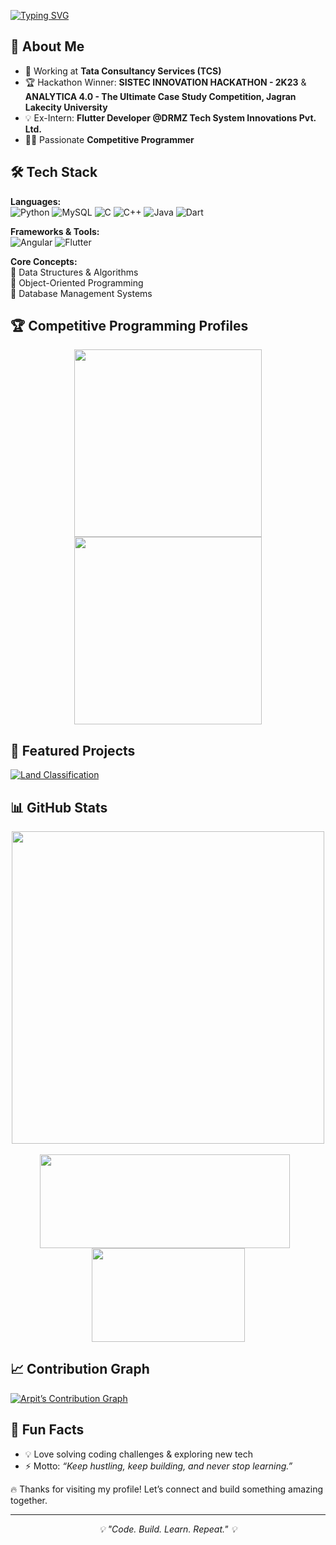 [![Typing SVG](https://readme-typing-svg.herokuapp.com?font=Fira+Code&pause=500&color=C71585&width=435&lines=👋+Hey,+I’m+Arpit+Patel;I'm+a+Competitive+Programmer;Loves+Tech+Stuff)](https://git.io/typing-svg)

<!--
## 🏅 GitHub Trophies
![trophy](https://github-profile-trophy.vercel.app/?username=ArpitPatel21&theme=radical&no-frame=true&no-bg=true&margin-w=15)

![GitHub Followers](https://img.shields.io/github/followers/ArpitPatel21?label=Followers&style=social)  
![GitHub Stars](https://img.shields.io/github/stars/ArpitPatel21?affiliations=OWNER%2CCOLLABORATOR&style=social)  

[![Portfolio](https://img.shields.io/badge/Portfolio-000?logo=vercel&logoColor=white)](#)  
[![Email](https://img.shields.io/badge/Email-D14836?logo=gmail&logoColor=white)](#)  
![Profile Views](https://komarev.com/ghpvc/?username=ArpitPatel21&label=Profile%20Views&color=0e75b6&style=flat)  
[![LinkedIn](https://img.shields.io/badge/LinkedIn-blue?logo=linkedin&logoColor=white)](#)  
-->

## 💼 About Me  
- 🚀 Working at **Tata Consultancy Services (TCS)**  
- 🏆 Hackathon Winner: **SISTEC INNOVATION HACKATHON - 2K23** & **ANALYTICA 4.0 - The Ultimate Case Study Competition, Jagran Lakecity University**  
- 💡 Ex-Intern: **Flutter Developer @DRMZ Tech System Innovations Pvt. Ltd.**  
- 👨‍💻 Passionate **Competitive Programmer**  


## 🛠️ Tech Stack  

**Languages:**  
![Python](https://img.shields.io/badge/Python-C71585?logo=python&logoColor=white) 
![MySQL](https://img.shields.io/badge/MySQL-C71585?logo=mysql&logoColor=white) 
![C](https://img.shields.io/badge/C-C71585?logo=c&logoColor=white) 
![C++](https://img.shields.io/badge/C++-C71585?logo=cplusplus&logoColor=white) 
![Java](https://img.shields.io/badge/Java-C71585?logo=java&logoColor=white)
![Dart](https://img.shields.io/badge/Dart-C71585?logo=dart&logoColor=white)


**Frameworks & Tools:**  
![Angular](https://img.shields.io/badge/Angular-C71585?logo=angular&logoColor=white) 
![Flutter](https://img.shields.io/badge/Flutter-C71585?logo=flutter&logoColor=white)


**Core Concepts:**  
📌 Data Structures & Algorithms  
📌 Object-Oriented Programming  
📌 Database Management Systems  


## 🏆 Competitive Programming Profiles
<div align="center">
  <a href="https://leetcode.com/Arpit_Patel_07/">
    <img src="https://leetcard.jacoblin.cool/Arpit_Patel_07?theme=dark&font=Source%20Code%20Pro&ext=activity" height="300" />
  </a>
  <a href="https://codeforces.com/profile/ArpitPatel07">
    <img src="https://codeforces-readme-stats.vercel.app/api/card?username=ArpitPatel07" height="300" />
  </a>
</div>


## 📌 Featured Projects  
[![Land Classification](https://github-readme-stats.vercel.app/api/pin/?username=ArpitPatel21&repo=Land-Classification&theme=radical)](https://github.com/ArpitPatel21/Land-Classification)  


## 📊 GitHub Stats
<div align="center">
  <!-- Main GitHub Stats -->
  <img src="https://github-readme-stats.vercel.app/api?username=ArpitPatel21&show_icons=true&theme=radical" width="500" />
  <br><br>
  <!-- Streak + Top Languages below, same size -->
  <img src="https://github-readme-streak-stats.herokuapp.com/?user=ArpitPatel21&theme=radical" width="400" height="150" style="margin-right: 10px;" />
  <img src="https://github-readme-stats.vercel.app/api/top-langs/?username=ArpitPatel21&layout=compact&theme=radical" width="245" height="150" />
</div>


## 📈 Contribution Graph  
[![Arpit’s Contribution Graph](https://github-readme-activity-graph.vercel.app/graph?username=ArpitPatel21&bg_color=0d0d0d&color=C71585&line=FF1493&point=C71585&hide_border=true)](https://github.com/ArpitPatel21)

## 🎯 Fun Facts  
- 💡 Love solving coding challenges & exploring new tech  
- ⚡ Motto: *“Keep hustling, keep building, and never stop learning.”*  


🔥 Thanks for visiting my profile! Let’s connect and build something amazing together.  

---
<p align="center"> 
  <i>💡 "Code. Build. Learn. Repeat." 💡</i>
</p>
